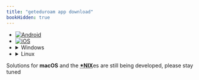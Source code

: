 ```yaml
---
title: "geteduroam app download"
bookHidden: true
---
```




<ul class="download-buttons">
<li><a class="download-button-android" href="https://play.google.com/store/apps/details?id=app.eduroam.geteduroam"><img src="google-play-badge-2.png" alt="Android"></a>
<li><a class="download-button-ios" href="https://apps.apple.com/app/geteduroam/id1504076137"><img src="Download_on_the_App_Store_Badge_US-UK_RGB_blk_092917.svg" alt="iOS"></a>
<li><details class="download-button-windows"><summary>Windows</summary>
	<ul>
		<li><a href="https://dl.eduroam.app/windows/amd64/geteduroam.exe">Intel/AMD</a>
		<li><a href="https://dl.eduroam.app/windows/arm64/geteduroam.exe">ARM</a>
	</ul>
</details>
<li><details class="download-button-linux"><summary>Linux</summary>
	<ul>
		<li><a href="https://github.com/geteduroam/linux-app/releases">⎋ GitHub</a>
	</ul>
</details>
</ul>

Solutions for **macOS** and the <strong><abbr title="Linux, *BSDs">*NIX</abbr></strong>es are still being developed, please stay tuned
